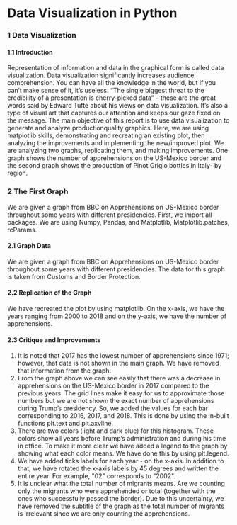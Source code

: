 # Data Visualization in Python


### 1 Data Visualization

#### 1.1 Introduction

Representation of information and data in the graphical form is called data visualization. Data
visualization significantly increases audience comprehension. You can have all the knowledge in the
world, but if you can’t make sense of it, it’s useless. “The single biggest threat to the credibility of
a presentation is cherry-picked data” – these are the great words said by Edward Tufte about his
views on data visualization. It’s also a type of visual art that captures our attention and keeps our
gaze fixed on the message.
The main objective of this report is to use data visualization to generate and analyze productionquality
graphics. Here, we are using matplotlib skills, demonstrating and recreating an existing plot,
then analyzing the improvements and implementing the new/improved plot. We are analyzing two
graphs, replicating them, and making improvements. One graph shows the number of apprehensions
on the US-Mexico border and the second graph shows the production of Pinot Grigio bottles in
Italy- by region.

### 2 The First Graph
We are given a graph from BBC on Apprehensions on US-Mexico border throughout some years
with different presidencies. First, we import all packages. We are using Numpy, Pandas, and
Matplotlib, Matplotlib.patches, rcParams.

#### 2.1 Graph Data

We are given a graph from BBC on Apprehensions on US-Mexico border throughout some years
with different presidencies. The data for this graph is taken from Customs and Border Protection.

#### 2.2 Replication of the Graph

We have recreated the plot by using matplotlib. On the x-axis, we have the years ranging from
2000 to 2018 and on the y-axis, we have the number of apprehensions.

#### 2.3 Critique and Improvements

1. It is noted that 2017 has the lowest number of apprehensions since 1971; however, that data
is not shown in the main graph. We have removed that information from the graph.
2. From the graph above we can see easily that there was a decrease in apprehensions on the
US-Mexico border in 2017 compared to the previous years. The grid lines make it easy for
us to approximate those numbers but we are not shown the exact number of apprehensions
during Trump’s presidency. So, we added the values for each bar corresponding to 2016,
2017, and 2018. This is done by using the in-built functions plt.text and plt.axvline.
3. There are two colors (light and dark blue) for this histogram. These colors show all years
before Trump’s administration and during his time in office. To make it more clear we have
added a legend to the graph by showing what each color means. We have done this by
using plt.legend.
4. We have added ticks labels for each year - on the x-axis. In addition to that, we have rotated
the x-axis labels by 45 degrees and written the entire year. For example, "02" corresponds to
"2002".
5. It is unclear what the total number of migrants means. Are we counting only the migrants
who were apprehended or total (together with the ones who successfully passed the border). Due to this uncertainty, we have removed the subtitle of the graph as the total number of
migrants is irrelevant since we are only counting the apprehensions.
